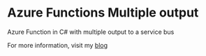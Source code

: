 # Azure Functions Multiple output
Azure Function in C# with multiple output to a service bus

For more information, visit my [blog](https://www.puresourcecode.com/)

